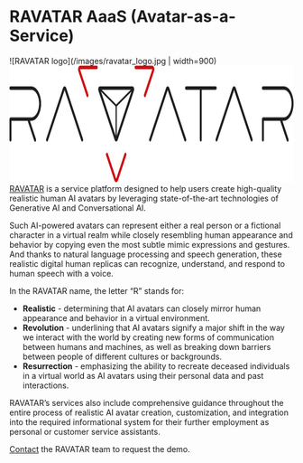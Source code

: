 # RAVATAR AaaS (Avatar-as-a-Service)

![RAVATAR logo](/images/ravatar_logo.jpg | width=900)
<img src="/images/ravatar_logo.jpg" width="800" height="206">
[RAVATAR](http://ravatar.com) is a service platform designed to help users create high-quality realistic human AI avatars by leveraging state-of-the-art technologies of Generative AI and Conversational AI. 

Such AI-powered avatars can represent either a real person or a fictional character in a virtual realm while closely resembling human appearance and behavior by copying even the most subtle mimic expressions and gestures. And thanks to natural language processing and speech generation, these realistic digital human replicas can recognize, understand, and respond to human speech with a voice.

In the RAVATAR name, the letter “R” stands for:
+ **Realistic** - determining that AI avatars can closely mirror human appearance and behavior in a virtual environment.
+ **Revolution** - underlining that AI avatars signify a major shift in the way we interact with the world by creating new forms of communication between humans and machines, as well as breaking down barriers between people of different cultures or backgrounds.
+ **Resurrection** - emphasizing the ability to recreate deceased individuals in a virtual world as AI avatars using their personal data and past interactions.

RAVATAR’s services also include comprehensive guidance throughout the entire process of realistic AI avatar creation, customization, and integration into the required informational system for their further employment as personal or customer service assistants. 

[Contact](https://ravatar.com/#contacts) the RAVATAR team to request the demo.
